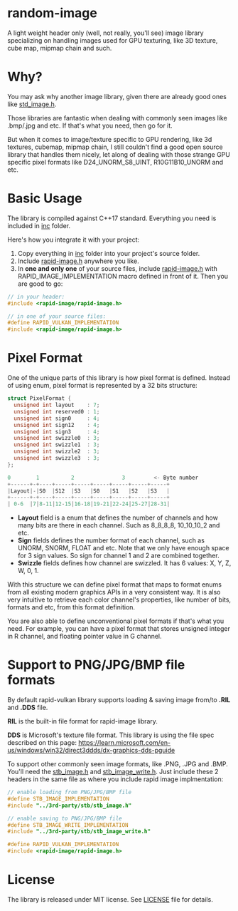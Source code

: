 # random-image
A light weight header only (well, not really, you'll see) image library specializing on handling images used for GPU texturing, like 3D texture, cube map, mipmap chain and such.

# Why?
You may ask why another image library, given there are already good ones like [std_image.h](https://github.com/nothings/stb/blob/master/stb_image.h).

Those libraries are fantastic when dealing with commonly seen images like .bmp/.jpg and etc. If that's what you need, then go for it.

But when it comes to image/texture specific to GPU rendering, like 3d textures, cubemap, mipmap chain, I still couldn't find a good open source library that handles them nicely, let along of dealing with those strange GPU specific pixel formats like D24_UNORM_S8_UINT, R10G11B10_UNORM and etc.

# Basic Usage
The library is compiled against C++17 standard. Everything you need is included in [inc](inc) folder.

Here's how you integrate it with your project:

1. Copy everything in [inc](inc) folder into your project's source folder.
2. Include [rapid-image.h](inc/rapid-image/rapid-image.h) anywhere you like.
3. In **one and only one** of your source files, include [rapid-image.h](inc/rapid-image/rapid-image.h) with RAPID_IMAGE_IMPLEMENTATION macro defined in front of it. Then you are good to go:

```c
// in your header:
#include <rapid-image/rapid-image.h>

// in one of your source files:
#define RAPID_VULKAN_IMPLEMENTATION
#include <rapid-image/rapid-image.h>
```

# Pixel Format

One of the unique parts of this library is how pixel format is defined. Instead of using enum, pixel format is represented by a 32 bits structure:

```c
struct PixelFormat {
  unsigned int layout    : 7;
  unsigned int reserved0 : 1;
  unsigned int sign0     : 4;
  unsigned int sign12    : 4;
  unsigned int sign3     : 4;
  unsigned int swizzle0  : 3;
  unsigned int swizzle1  : 3;
  unsigned int swizzle2  : 3;
  unsigned int swizzle3  : 3;
};

0        1          2               3         <- Byte number
+------+-+----+-----+-----+-----+-----+-----+-----+     
|Layout|-|S0  |S12  |S3   |S0   |S1   |S2   |S3   |
+------+-+----+-----+-----+-----+-----+-----+-----+ 
| 0-6  |7|8-11|12-15|16-18|19-21|22-24|25-27|28-31|
```

- **Layout** field is a enum that defines the number of channels and how many bits are there in each channel. Such as 8_8_8_8, 10_10_10_2 and etc.
- **Sign** fields defines the number format of each channel, such as UNORM, SNORM, FLOAT and etc. Note that we only have enough space for 3 sign values. So sign for channel 1 and 2 are combined together.
- **Swizzle** fields defines how channel are swizzled. It has 6 values: X, Y, Z, W, 0, 1.

With this structure we can define pixel format that maps to format enums from all existing modern graphics APIs in a very consistent way. It is also very intuitive to retrieve each color channel's properties, like number of bits, formats and etc, from this format definition.

You are also able to define unconventional pixel formats if that's what you need. For example, you can have a pixel format that stores unsigned integer in R channel, and floating pointer value in G channel.

# Support to PNG/JPG/BMP file formats
By default rapid-vulkan library supports loading & saving image from/to **.RIL** and **.DDS** file.

**RIL** is the built-in file format for rapid-image library.

**DDS** is Microsoft's texture file format. This library is using the file spec described on this page: https://learn.microsoft.com/en-us/windows/win32/direct3ddds/dx-graphics-dds-pguide

To support other commonly seen image formats, like .PNG, .JPG and .BMP. You'll need the [stb_image.h](https://github.com/nothings/stb/blob/master/stb_image.h) and [stb_image_write.h](https://github.com/nothings/stb/blob/master/stb_image_write.h). Just include these 2 headers in the same file as where you include rapid image implmentation:

```c
// enable loading from PNG/JPG/BMP file
#define STB_IMAGE_IMPLEMENTATION
#include "../3rd-party/stb/stb_image.h"

// enable saving to PNG/JPG/BMP file
#define STB_IMAGE_WRITE_IMPLEMENTATION
#include "../3rd-party/stb/stb_image_write.h"

#define RAPID_VULKAN_IMPLEMENTATION
#include <rapid-image/rapid-image.h>
```

# License
The library is released under MIT license. See [LICENSE](LICENSE) file for details.

